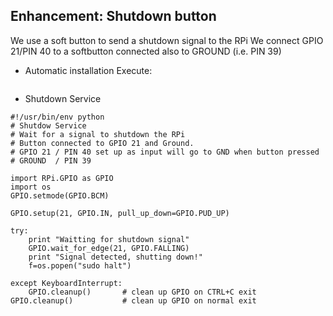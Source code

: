 
## Enhancement: Shutdown button

We use a soft button to send a shutdown signal to the RPi
We connect GPIO 21/PIN 40 to a softbutton connected also to GROUND (i.e. PIN 39)

* Automatic installation
Execute:
```
```

* Shutdown Service
```
#!/usr/bin/env python
# Shutdow Service
# Wait for a signal to shutdown the RPi
# Button connected to GPIO 21 and Ground.
# GPIO 21 / PIN 40 set up as input will go to GND when button pressed
# GROUND  / PIN 39

import RPi.GPIO as GPIO
import os
GPIO.setmode(GPIO.BCM)

GPIO.setup(21, GPIO.IN, pull_up_down=GPIO.PUD_UP)

try:
    print "Waitting for shutdown signal"
    GPIO.wait_for_edge(21, GPIO.FALLING)
    print "Signal detected, shutting down!"
    f=os.popen("sudo halt")

except KeyboardInterrupt:
    GPIO.cleanup()       # clean up GPIO on CTRL+C exit
GPIO.cleanup()           # clean up GPIO on normal exit
```

